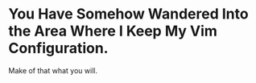 # You Have Somehow Wandered Into the Area Where I Keep My Vim Configuration.

Make of that what you will.

